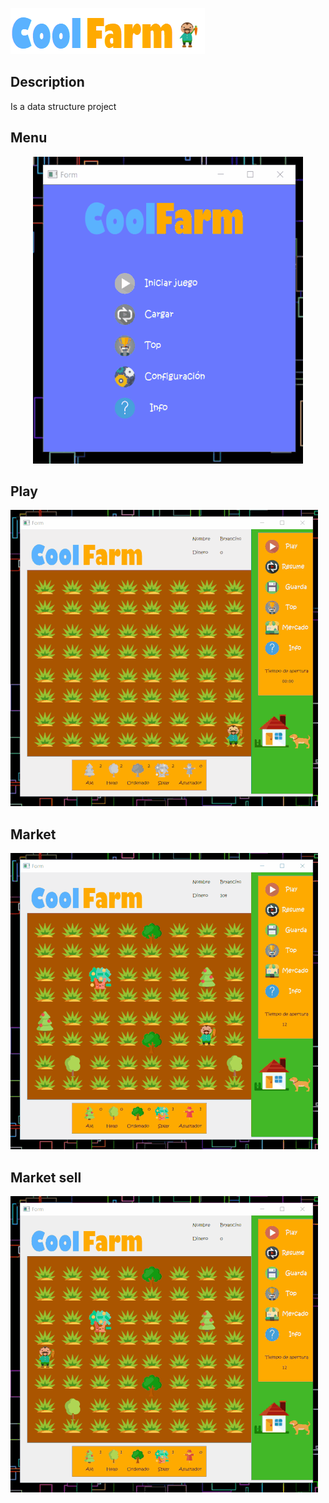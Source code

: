 ![CoolFarm Logo](https://github.com/dnnxl/CoolFarm/blob/master/demo/coolFarm.PNG)

## Description
Is a data structure project

## Menu

<p align="center">
  <img src="demo/menu.gif">
</p>


## Play
![Menu](demo/play-demo.gif)


## Market
![Menu](demo/play-market.gif)


## Market sell
![Menu](demo/market.gif)
